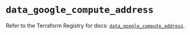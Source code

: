 # `data_google_compute_address`

Refer to the Terraform Registry for docs: [`data_google_compute_address`](https://registry.terraform.io/providers/hashicorp/google/5.33.0/docs/data-sources/compute_address).
